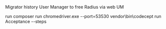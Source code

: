 Migrator history User Manager to free Radius via web UM 

run composer
run chromedriver.exe --port=53530
vendor\bin\codecept run Acceptance --steps
